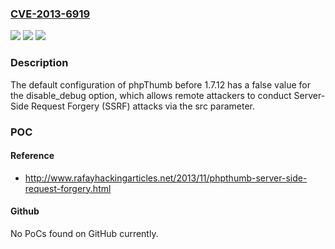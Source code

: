### [CVE-2013-6919](https://cve.mitre.org/cgi-bin/cvename.cgi?name=CVE-2013-6919)
![](https://img.shields.io/static/v1?label=Product&message=n%2Fa&color=blue)
![](https://img.shields.io/static/v1?label=Version&message=n%2Fa&color=blue)
![](https://img.shields.io/static/v1?label=Vulnerability&message=n%2Fa&color=brighgreen)

### Description

The default configuration of phpThumb before 1.7.12 has a false value for the disable_debug option, which allows remote attackers to conduct Server-Side Request Forgery (SSRF) attacks via the src parameter.

### POC

#### Reference
- http://www.rafayhackingarticles.net/2013/11/phpthumb-server-side-request-forgery.html

#### Github
No PoCs found on GitHub currently.

